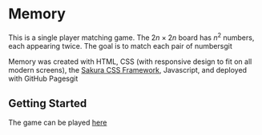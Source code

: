 # Memory

This is a single player matching game. The $2n \times 2n$ board has $n^2$ numbers, each appearing twice. The goal is to match each pair of numbersgit 

Memory was created with HTML, CSS (with responsive design to fit on all modern screens), the [Sakura CSS Framework](https://github.com/oxalorg/sakura/), Javascript, and deployed with GitHub Pagesgit

## Getting Started
The game can be played [here](https://adrianferenc.github.io/Memory-Game/)
